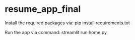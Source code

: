 # resume_app_final

Install the required packages via: pip install requirements.txt

Run the app via command: streamlit run home.py
